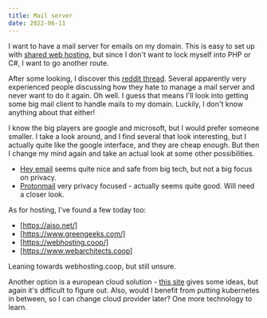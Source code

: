 ```yaml
---
title: Mail server
date: 2022-06-11
---
```


I want to have a mail server for emails on my domain. This is easy to set up
with
[shared web hosting](https://en.wikipedia.org/wiki/Shared_web_hosting_service),
but since I don't want to lock myself into PHP or C#, I want to go another
route.

After some looking, I discover this
[reddit thread](https://www.reddit.com/r/docker/comments/avf4tl/container_for_email_server/?utm_source=share&utm_medium=web2x&context=3).
Several apparently very experienced people discussing how they hate to manage a
mail server and never want to do it again. Oh well. I guess that means I'll look
into getting some big mail client to handle mails to my domain. Luckily, I don't
know anything about that either!

I know the big players are google and microsoft, but I would prefer someone
smaller. I take a look around, and I find several that look interesting, but I
actually quite like the google interface, and they are cheap enough. But then I
change my mind again and take an actual look at some other possibilities.

- [Hey email](https://www.hey.com/) seems quite nice and safe from big tech, but
  not a big focus on privacy.
- [Protonmail](https://proton.me/) very privacy focused - actually seems quite
  good. Will need a closer look.

As for hosting, I've found a few today too:

- [https://aiso.net/]
- [https://www.greengeeks.com/]
- [https://webhosting.coop/]
- [https://www.webarchitects.coop]

Leaning towards webhosting.coop, but still unsure.

Another option is a european cloud solution -
[this site](https://dataethics.eu/da/guide-to-european-cloud-solutions/) gives
some ideas, but again it's difficult to figure out. Also, would I benefit from
putting kubernetes in between, so I can change cloud provider later? One more
technology to learn.
